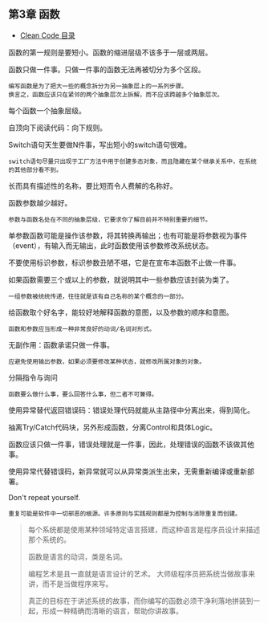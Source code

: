 ## 第3章 函数

- [Clean Code 目录](./index.md)

函数的第一规则是要短小。函数的缩进层级不该多于一层或两层。

函数只做一件事。只做一件事的函数无法再被切分为多个区段。

    编写函数是为了把大一些的概念拆分为另一抽象层上的一系列步骤。
    换言之，函数应该只在紧邻的两个抽象层次上拆解，而不应该跨越多个抽象层次。

每个函数一个抽象层级。

自顶向下阅读代码：向下规则。

Switch语句天生要做N件事，写出短小的switch语句很难。

    switch语句尽量只出现于工厂方法中用于创建多态对象，而且隐藏在某个继承关系中，在系统的其他部分看不到。

长而具有描述性的名称，要比短而令人费解的名称好。

函数参数越少越好。

    参数与函数名处在不同的抽象层级，它要求你了解目前并不特别重要的细节。

单参数函数可能是操作该参数，将其转换再输出；也有可能是将参数视为事件（event），有输入而无输出，此时函数使用该参数修改系统状态。

不要使用标识参数，标识参数丑陋不堪，它是在宣布本函数不止做一件事。

如果函数需要三个或以上的参数，就说明其中一些参数应该封装为类了。

    一组参数被统统传递，往往就是该有自己名称的某个概念的一部分。

给函数取个好名字，能较好地解释函数的意图，以及参数的顺序和意图。

    函数和参数应当形成一种非常良好的动词/名词对形式。

无副作用：函数承诺只做一件事。

    应避免使用输出参数，如果必须要修改某种状态，就修改所属对象的对象。

分隔指令与询问

    函数要么做什么事，要么回答什么事，但二者不可兼得。

使用异常替代返回错误码：错误处理代码就能从主路径中分离出来，得到简化。

抽离Try/Catch代码块，另外形成函数，分离Control和具体Logic。

函数应该只做一件事，错误处理就是一件事，因此，处理错误的函数不该做其他事。

使用异常代替错误码，新异常就可以从异常类派生出来，无需重新编译或重新部署。

Don't repeat yourself.

    重复可能是软件中一切邪恶的根源。许多原则与实践规则都是为控制与消除重复而创建。

> 每个系统都是使用某种领域特定语言搭建，而这种语言是程序员设计来描述那个系统的。
> 
> 函数是语言的动词，类是名词。
> 
> 编程艺术是且一直就是语言设计的艺术。
> 大师级程序员把系统当做故事来讲，而不是当做程序来写。
> 
> 真正的目标在于讲述系统的故事，而你编写的函数必须干净利落地拼装到一起，形成一种精确而清晰的语言，帮助你讲故事。